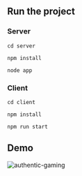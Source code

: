 ## Run the project

### Server

```cd server```

```npm install```

```node app```

### Client

```cd client ```

```npm install```

```npm run start ```

## Demo

![authentic-gaming](https://user-images.githubusercontent.com/7563514/150691367-ad137688-0343-4e3f-b268-98ec36e3a624.gif)
